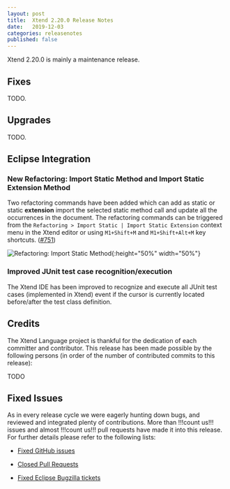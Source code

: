 ```yaml
---
layout: post
title:  Xtend 2.20.0 Release Notes
date:   2019-12-03
categories: releasenotes
published: false
---
```


Xtend 2.20.0 is mainly a maintenance release.

## Fixes

TODO.

## Upgrades

TODO.

## Eclipse Integration

### New Refactoring: Import Static Method and Import Static Extension Method

Two refactoring commands have been added which can add as static or static __extension__ import the selected static method call and update all the occurrences in the document. The refactoring commands can be triggered from the `Refactoring > Import Static | Import Static Extension` context menu in the Xtend editor or using `M1+Shift+M` and `M1+Shift+Alt+M` key shortcuts. ([#751](https://github.com/eclipse/xtext-xtend/issues/751))

![Refactoring: Import Static Method]({{site.baseurl}}/images/releasenotes/2_20_refactoring_import_static_method.gif){:height="50%" width="50%"}

### Improved JUnit test case recognition/execution
The Xtend IDE has been improved to recognize and execute all JUnit test cases (implemented in Xtend) event if the cursor is currently located before/after the test class definition.

## Credits

The Xtend Language project is thankful for the dedication of each committer and contributor. This release has been made possible by the following persons (in order of the number of contributed commits to this release):

TODO

## Fixed Issues

As in every release cycle we were eagerly hunting down bugs, and reviewed and integrated plenty of contributions. More than !!!count us!!! issues and almost !!!count us!!! pull requests have made it into this release. For further details please refer to the following lists:

* [Fixed GitHub issues](https://github.com/search?q=is%3Aissue+milestone%3ARelease_2.20+is%3Aclosed+repo%3Aeclipse%2Fxtext-xtend&type=Issues)

* [Closed Pull Requests](https://github.com/search?q=is%3Apr+milestone%3ARelease_2.20+is%3Aclosed+repo%3Aeclipse%2Fxtext-xtend&type=Issues)

* [Fixed Eclipse Bugzilla tickets](https://bugs.eclipse.org/bugs/buglist.cgi?bug_status=RESOLVED&bug_status=VERIFIED&bug_status=CLOSED&classification=Modeling&classification=Tools&columnlist=product%2Ccomponent%2Cassigned_to%2Cbug_status%2Cresolution%2Cshort_desc%2Cchangeddate%2Ckeywords&f0=OP&f1=OP&f3=CP&f4=CP&known_name=Xtext%202.20&list_id=16618269&product=TMF&product=Xtend&query_based_on=Xtext%202.20&query_format=advanced&status_whiteboard=v2.20&status_whiteboard_type=allwordssubstr)
